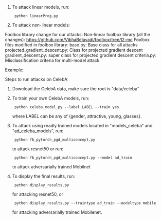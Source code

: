 1. To attack linear models, run: 

        python linearProg.py

2. To attack non-linear models:

Foolbox library change for our attacks:
    Non-linear foolbox library (all the changes): https://github.com/VibhaBelavadi/foolbox/tree/l2-mc
    Foolbox files modified in foolbox library:
        base.py: Base class for all attacks
        projected_gradient_descent.py: Class for projected gradient descent
        gradient_descent.py: super class for projected gradient descent
        criteria.py: Misclassification criteria for multi-model attack

Example:

Steps to run attacks on CelebA:

1. Download the CelebA data, make sure the root is "data/celeba"

2. To train your own CelebA models, run: 

        python celeba_model.py --label LABEL --train yes 

   where LABEL can be any of {gender, attractive, young, glasses}.

3. To attack using readly trained models located in "models_celeba" and "ad_celeba_models", run: 

        python fb_pytorch_pgd_multiconcept.py 

   to attack resnet50 or run: 

        python fb_pytorch_pgd_multiconcept.py --model ad_train 

   to attack adversarially trained Mobilnet

4. To display the final results, run:

        python display_results.py 

   for attacking resnet50, or  

        python display_results.py --traintype ad_train --modeltype mobile

   for attacking adversarially trained Mobilenet. 
